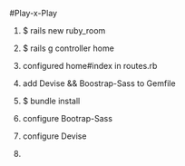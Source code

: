 #Play-x-Play

1. $ rails new ruby_room

2. $ rails g controller home

3. configured home#index in routes.rb

4. add Devise && Boostrap-Sass to Gemfile

5. $ bundle install

6. configure Bootrap-Sass

7. configure Devise

8.
